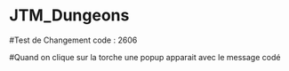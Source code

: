 # JTM_Dungeons
#Test de Changement
code : 2606

#Quand on clique sur la torche une popup apparait avec le message codé
